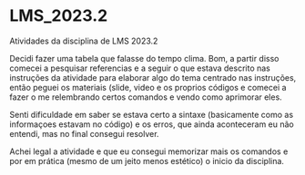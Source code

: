 # LMS_2023.2
Atividades da disciplina de LMS 2023.2

Decidi fazer uma tabela que falasse do tempo clima. Bom, a partir disso comecei a pesquisar referencias e a seguir o que estava descrito nas instruções da atividade para elaborar algo do tema centrado nas instruções, então peguei os materiais (slide, video e os proprios códigos e comecei a fazer o me relembrando certos comandos e vendo como aprimorar eles.

Senti dificuldade em saber se estava certo a sintaxe (basicamente como as informaçoes estavam no código) e os erros, que ainda aconteceram eu não entendi, mas no final consegui resolver.

Achei legal a atividade e que eu consegui memorizar mais os comandos e por em prática (mesmo de um jeito menos estético) o inicio da disciplina.
